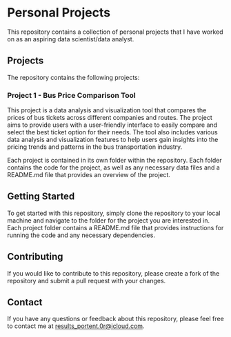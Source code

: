 # Personal Projects

This repository contains a collection of personal projects that I have worked on as an aspiring data scientist/data analyst.

## Projects

The repository contains the following projects:

### Project 1 - Bus Price Comparison Tool
This project is a data analysis and visualization tool that compares the prices of bus tickets across different companies and routes. 
The project aims to provide users with a user-friendly interface to easily compare and select the best ticket option for their needs. 
The tool also includes various data analysis and visualization features to help users gain insights into the pricing trends and patterns 
in the bus transportation industry.

Each project is contained in its own folder within the repository. Each folder contains the code for the project, as well as any necessary data files and a README.md file that provides an overview of the project.

## Getting Started

To get started with this repository, simply clone the repository to your local machine and navigate to the folder for the project you are interested in. Each project folder contains a README.md file that provides instructions for running the code and any necessary dependencies.

## Contributing

If you would like to contribute to this repository, please create a fork of the repository and submit a pull request with your changes.

## Contact

If you have any questions or feedback about this repository, please feel free to contact me at results_portent.0r@icloud.com.
